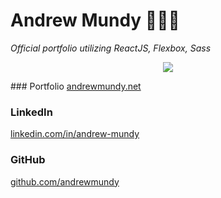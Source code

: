 # Andrew Mundy 🌴🍹🌴
*Official portfolio utilizing ReactJS, Flexbox, Sass*

<center> <img src="./images/andrew.gif"> </center>
<p></p>
<p></p>
### Portfolio
<a href="http://www.andrewmundy.net">andrewmundy.net</a>

### LinkedIn
<a href="http://www.linkedin.com/in/andrew-mundy">linkedin.com/in/andrew-mundy</a>

### GitHub
<a href="http://www.github.com/andrewmundy">github.com/andrewmundy</a>
